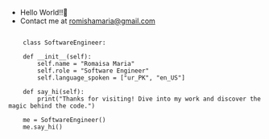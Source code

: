 - Hello World!!👋
- Contact me at romishamaria@gmail.com
<pre><code class="language-python">
    class SoftwareEngineer:
    
    def __init__(self):
        self.name = "Romaisa Maria"
        self.role = "Software Engineer"
        self.language_spoken = ["ur_PK", "en_US"]

    def say_hi(self):
        print("Thanks for visiting! Dive into my work and discover the magic behind the code.")

    me = SoftwareEngineer()
    me.say_hi()
    
</code></pre>





<!---
Romaisa-09/Romaisa-09 is a ✨ special ✨ repository because its `README.md` (this file) appears on your GitHub profile.
You can click the Preview link to take a look at your changes.
--->
